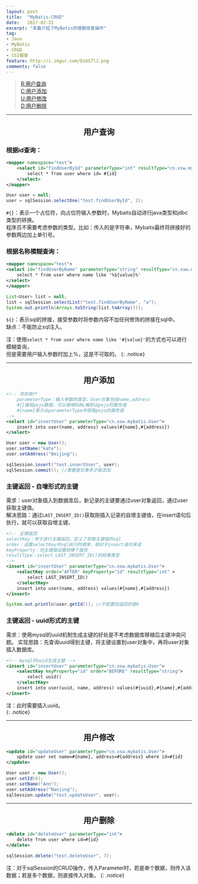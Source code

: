```yaml
---
layout: post
title:  "MyBatis-CRUD"
date:   2017-02-22
excerpt: "本篇介绍了MyBatis的增删改查操作"
tag:
- Java 
- MyBatis
- CRUD
- SSI框架
feature: http://i.imgur.com/Ds6S7lJ.png
comments: false
---  
```


><a href="#1">R:用户查询</a>  
><a href="#2">C:用户添加</a>   
><a href="#2">U:用户修改</a>  
><a href="#3">D:用户删除</a>   


***

<a name="1"></a>

## <center>用户查询</center>   

### 根据id查询：  

```xml
<mapper namespace="test">
	<select id="findUserById" parameterType="int" resultType="cn.xsw.mybatis.User">
		select * from user where id= #{id}
	</select>
</mapper>
```

```java
User user = null;
user = sqlSession.selectOne("test.findUserById", 2);
```

`#{}`：表示一个占位符，向占位符输入参数时，Mybaits自动进行java类型和jdbc类型的转换。  
程序员不需要考虑参数的类型。比如：传入的是字符串，Mybaits最终将拼接好的参数两边加上单引号。


### 根据名称模糊查询：

```xml
<mapper namespace="test">
<select id="findUserByName" parameterType="string" resultType="cn.xsw.mybatis.User">
	select * from user where name like '%${value}%'
</select>
</mapper>
```


```java
List<User> list = null;
list = sqlSession.selectList("test.findUserByName", "a");
System.out.println(Arrays.toString(list.toArray()));
```

`${}`：表示sql的拼接，接受参数时将参数内容不加任何修饰的拼接在sql中。  
缺点：不能防止sql注入。 


注：使用`select * from user where name like '#{value}'`的方式也可以进行模糊查询，   
但是需要用户输入参数时加上%，这是不可取的。
{: .notice}

***

<a name="2"></a>

## <center>用户添加</center> 


```xml
<!-- 添加用户
	parameterType：输入参数的类型，User对象包括name,address
	#{}接收pojo数据，可以使用OGNL解析出pojo的属性值
	#{name}表示从parameterType中获取pojo的属性值
-->
<select id="insertUser" parameterType="cn.xsw.mybatis.User">
	insert into user(name, address) values(#{name},#{address}) 
</select>
```

```java
User user = new User();
user.setName("kate");
user.setAddress("Beijing");

sqlSession.insert("test.insertUser", user);
sqlSession.commit(); //需要提交事务才能添加
```


### 主键返回 - 自增形式的主键

需求：user对象插入到数据库后，新记录的主键要通过user对象返回，通过user获取主键值。  
解决思路：通过`LAST_INSERT_ID()`获取刚插入记录的自增主键值，在insert语句后执行，就可以获取自增主键。  

```xml
<!-- 主键返回
selectKey：用于进行主键返回，定义了获取主键值的sql
order：设置selectKey中sql执行的顺序，相对于insert语句来说
keyProperty：将主键值设置到哪个属性
resultType：select LAST_INSERT_ID()的结果类型
-->
<insert id="insertUser" parameterType="cn.xsw.mybatis.User">
	<selectKey order="AFTER" keyProperty="id" resultType="int" >
		select LAST_INSERT_ID()
	</selectKey>
	insert into user(name, address) values(#{name},#{address}) 
</insert>
```

```java
System.out.println(user.getId()); //不配置则返回的是0
```


### 主键返回 - uuid形式的主键


需求：使用mysql的uuid机制生成主键的好处是不考虑数据库移植后主键冲突问题。
实现思路：先查询uuid得到主键，将主键设置到user对象中，再将user对象插入数据库。

```xml
<!-- mysql的uuid生成主键 -->
<insert id="insertUser" parameterType="cn.xsw.mybatis.User">
	<selectKey keyProperty="id" order="BEFORE" resultType="string">
		select uuid()
	</selectKey>
	insert into user(uuid, name, address) values(#{uuid},#{name},#{address})
</insert>
```

注：此时需要插入uuid。  
{: .notice}


***

<a name="3"></a>

## <center>用户修改</center> 


```xml
<update id="updateUser" parameterType="cn.xsw.mybatis.User">
	update user set name=#{name}, address=#{address} where id=#{id}
</update>
```

```java
User user = new User();
user.setId(6);
user.setName("Ann");
user.setAddress("Nanjing");
sqlSession.update("test.updateUser", user);
```


***

<a name="4"></a>

## <center>用户删除</center> 

```xml
<delete id="deleteUser" parameterType="int">
	delete from user where id=#{id}
</delete>
```

```java
sqlSession.delete("test.deleteUser", 7);
```


注：对于sqlSession的CRUD操作，传入Parameter时，若是单个数据，则传入该数据；若是多个数据，则直接传入对象。
{: .notice}

